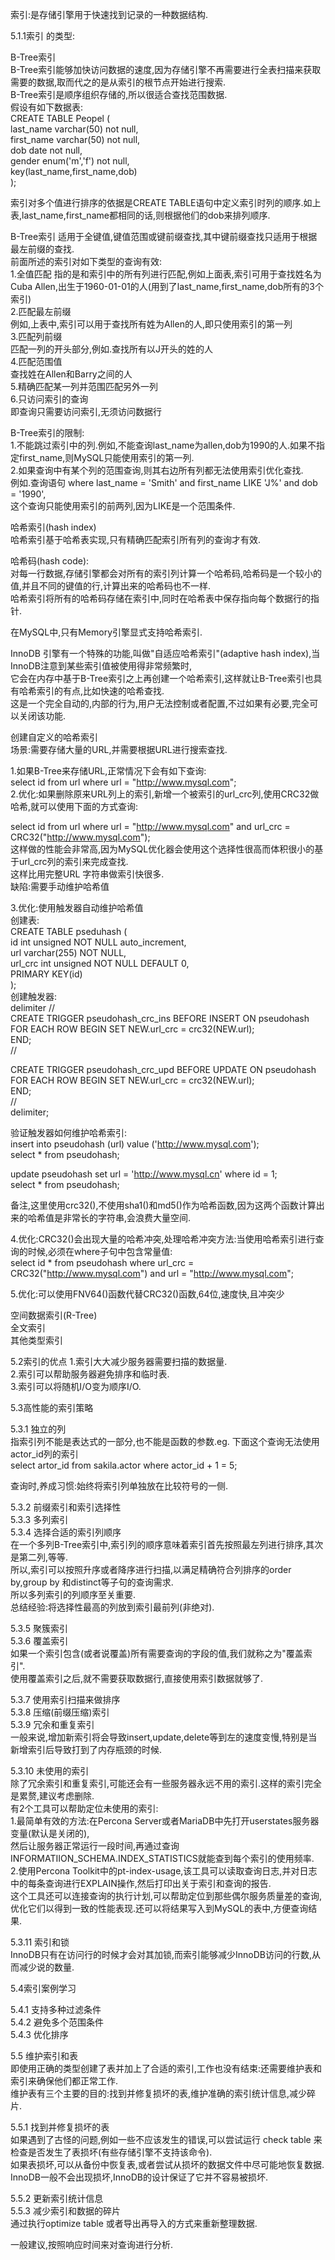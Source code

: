 
索引:是存储引擎用于快速找到记录的一种数据结构.    

5.1.1索引 的类型:    

B-Tree索引    
B-Tree索引能够加快访问数据的速度,因为存储引擎不再需要进行全表扫描来获取需要的数据,取而代之的是从索引的根节点开始进行搜索.    
B-Tree索引是顺序组织存储的,所以很适合查找范围数据.    
假设有如下数据表:    
CREATE TABLE Peopel (    
 last_name varchar(50) not null,    
 first_name varchar(50) not null,    
 dob date not null,    
 gender enum('m','f') not null,    
 key(last_name,first_name,dob)    
 );    

索引对多个值进行排序的依据是CREATE TABLE语句中定义索引时列的顺序.如上表,last_name,first_name都相同的话,则根据他们的dob来排列顺序.    

B-Tree索引 适用于全键值,键值范围或键前缀查找,其中键前缀查找只适用于根据最左前缀的查找.    
前面所述的索引对如下类型的查询有效:    
1.全值匹配
指的是和索引中的所有列进行匹配,例如上面表,索引可用于查找姓名为Cuba Allen,出生于1960-01-01的人(用到了last_name,first_name,dob所有的3个索引)    
2.匹配最左前缀    
例如,上表中,索引可以用于查找所有姓为Allen的人,即只使用索引的第一列    
3.匹配列前缀    
匹配一列的开头部分,例如.查找所有以J开头的姓的人    
4.匹配范围值    
查找姓在Allen和Barry之间的人    
5.精确匹配某一列并范围匹配另外一列    
6.只访问索引的查询    
即查询只需要访问索引,无须访问数据行    

B-Tree索引的限制:    
1.不能跳过索引中的列.例如,不能查询last_name为allen,dob为1990的人.如果不指定first_name,则MySQL只能使用索引的第一列.    
2.如果查询中有某个列的范围查询,则其右边所有列都无法使用索引优化查找.    
例如.查询语句 where last_name = 'Smith' and first_name LIKE 'J%' and dob = '1990',    
这个查询只能使用索引的前两列,因为LIKE是一个范围条件.    
    



哈希索引(hash index)    
哈希索引基于哈希表实现,只有精确匹配索引所有列的查询才有效.    

哈希码(hash code):    
对每一行数据,存储引擎都会对所有的索引列计算一个哈希码,哈希码是一个较小的值,并且不同的键值的行,计算出来的哈希码也不一样.    
哈希索引将所有的哈希码存储在索引中,同时在哈希表中保存指向每个数据行的指针.    

在MySQL中,只有Memory引擎显式支持哈希索引.    

InnoDB 引擎有一个特殊的功能,叫做"自适应哈希索引"(adaptive hash index),当InnoDB注意到某些索引值被使用得非常频繁时,    
它会在内存中基于B-Tree索引之上再创建一个哈希索引,这样就让B-Tree索引也具有哈希索引的有点,比如快速的哈希查找.    
这是一个完全自动的,内部的行为,用户无法控制或者配置,不过如果有必要,完全可以关闭该功能.    



创建自定义的哈希索引    
场景:需要存储大量的URL,并需要根据URL进行搜索查找.    

1.如果B-Tree来存储URL,正常情况下会有如下查询:    
select id from url where url = "http://www.mysql.com";    
2.优化:如果删除原来URL列上的索引,新增一个被索引的url_crc列,使用CRC32做哈希,就可以使用下面的方式查询:    

select id from url where url = "http://www.mysql.com" and url_crc = CRC32("http://www.mysql.com");    
这样做的性能会非常高,因为MySQL优化器会使用这个选择性很高而体积很小的基于url_crc列的索引来完成查找.    
这样比用完整URL 字符串做索引快很多.    
缺陷:需要手动维护哈希值    

3.优化:使用触发器自动维护哈希值    
创建表:    
CREATE TABLE pseduhash (     
 id int unsigned NOT NULL auto_increment,    
 url varchar(255) NOT NULL,    
 url_crc int unsigned NOT NULL DEFAULT 0,    
 PRIMARY KEY(id)    
);    
创建触发器:    
delimiter //    
CREATE TRIGGER pseudohash_crc_ins BEFORE INSERT ON pseudohash FOR EACH ROW BEGIN SET NEW.url_crc = crc32(NEW.url);    
END;    
//    
    
CREATE TRIGGER pseudohash_crc_upd BEFORE UPDATE ON pseudohash FOR EACH ROW BEGIN SET NEW.url_crc = crc32(NEW.url);    
END;    
//    
delimiter;    

验证触发器如何维护哈希索引:    
insert into pseudohash (url) value ('http://www.mysql.com');    
select * from pseudohash;    

update pseudohash set url = 'http://www.mysql.cn' where id = 1;    
select * from pseudohash;    

备注,这里使用crc32(),不使用sha1()和md5()作为哈希函数,因为这两个函数计算出来的哈希值是非常长的字符串,会浪费大量空间.    

4.优化:CRC32()会出现大量的哈希冲突,处理哈希冲突方法:当使用哈希索引进行查询的时候,必须在where子句中包含常量值:    
select id  * from pseudohash where url_crc = CRC32("http://www.mysql.com") and url = "http://www.mysql.com";    

5.优化:可以使用FNV64()函数代替CRC32()函数,64位,速度快,且冲突少    




空间数据索引(R-Tree)    
全文索引    
其他类型索引    

5.2索引的优点
1.索引大大减少服务器需要扫描的数据量.    
2.索引可以帮助服务器避免排序和临时表.    
3.索引可以将随机I/O变为顺序I/O.    



5.3高性能的索引策略    

5.3.1 独立的列    
指索引列不能是表达式的一部分,也不能是函数的参数.eg.  下面这个查询无法使用actor_id列的索引    
select artor_id from sakila.actor where actor_id + 1 = 5;    

查询时,养成习惯:始终将索引列单独放在比较符号的一侧.    

5.3.2 前缀索引和索引选择性    
5.3.3 多列索引    
5.3.4 选择合适的索引列顺序    
在一个多列B-Tree索引中,索引列的顺序意味着索引首先按照最左列进行排序,其次是第二列,等等.    
所以,索引可以按照升序或者降序进行扫描,以满足精确符合列排序的order by,group by 和distinct等子句的查询需求.    
所以多列索引的列顺序至关重要.    
总结经验:将选择性最高的列放到索引最前列(非绝对).    


5.3.5 聚簇索引    
5.3.6 覆盖索引    
如果一个索引包含(或者说覆盖)所有需要查询的字段的值,我们就称之为"覆盖索引".    
使用覆盖索引之后,就不需要获取数据行,直接使用索引数据就够了.    

5.3.7 使用索引扫描来做排序    
5.3.8 压缩(前缀压缩)索引    
5.3.9 冗余和重复索引    
一般来说,增加新索引将会导致insert,update,delete等到左的速度变慢,特别是当新增索引后导致打到了内存瓶颈的时候.    

5.3.10 未使用的索引    
除了冗余索引和重复索引,可能还会有一些服务器永远不用的索引.这样的索引完全是累赘,建议考虑删除.    
有2个工具可以帮助定位未使用的索引:    
1.最简单有效的方法:在Percona Server或者MariaDB中先打开userstates服务器变量(默认是关闭的),    
然后让服务器正常运行一段时间,再通过查询INFORMATIION_SCHEMA.INDEX_STATISTICS就能查到每个索引的使用频率.    
2.使用Percona Toolkit中的pt-index-usage,该工具可以读取查询日志,并对日志中的每条查询进行EXPLAIN操作,然后打印出关于索引和查询的报告.    
这个工具还可以连接查询的执行计划,可以帮助定位到那些偶尔服务质量差的查询,优化它们以得到一致的性能表现.还可以将结果写入到MySQL的表中,方便查询结果.    


5.3.11 索引和锁    
InnoDB只有在访问行的时候才会对其加锁,而索引能够减少InnoDB访问的行数,从而减少说的数量.    

5.4索引案例学习    

5.4.1 支持多种过滤条件    
5.4.2 避免多个范围条件    
5.4.3 优化排序    



5.5 维护索引和表    
即使用正确的类型创建了表并加上了合适的索引,工作也没有结束:还需要维护表和索引来确保他们都正常工作.    
维护表有三个主要的目的:找到并修复损坏的表,维护准确的索引统计信息,减少碎片.    

5.5.1 找到并修复损坏的表    
如果遇到了古怪的问题,例如一些不应该发生的错误,可以尝试运行 check table 来检查是否发生了表损坏(有些存储引擎不支持该命令).    
如果表损坏,可以从备份中恢复表,或者尝试从损坏的数据文件中尽可能地恢复数据.    
InnoDB一般不会出现损坏,InnoDB的设计保证了它并不容易被损坏.    

5.5.2 更新索引统计信息    
5.5.3 减少索引和数据的碎片    
通过执行optimize table 或者导出再导入的方式来重新整理数据.    


一般建议,按照响应时间来对查询进行分析.    
